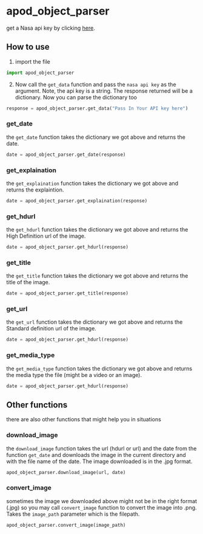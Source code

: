 # apod_object_parser

get a Nasa api key by clicking <a href="https://api.nasa.gov/#signUp">here</a>.

## How to use
1. import the file
```python
import apod_object_parser
```
2. Now call the `get_data` function and pass the `nasa api key` as the argument. Note, the api key is a string. The response returned will be a dictionary. Now you can parse the dictionary too

```python 
response = apod_object_parser.get_data("Pass In Your API key here")
```
### get_date
the `get_date` function takes the dictionary we got above and returns the date.

```python
date = apod_object_parser.get_date(response)
```
### get_explaination
the `get_explaination` function takes the dictionary we got above and returns the explaintion.

```python
date = apod_object_parser.get_explaination(response)
```
### get_hdurl
the `get_hdurl` function takes the dictionary we got above and returns the High Definition url of the image.

```python
date = apod_object_parser.get_hdurl(response)
```
### get_title
the `get_title` function takes the dictionary we got above and returns the title of the image.

```python
date = apod_object_parser.get_title(response)
```
### get_url
the `get_url` function takes the dictionary we got above and returns the Standard definition url of the image.

```python
date = apod_object_parser.get_hdurl(response)
```
### get_media_type
the `get_media_type` function takes the dictionary we got above and returns the media type the file (might be a video or an image).

```python
date = apod_object_parser.get_hdurl(response)
```

## Other functions
there are also other functions that might help you in situations

### download_image
the `download_image` function takes the url (hdurl or url) and the date from the function `get_date` and downloads the image in the current directory and with the file name of the date. The image downloaded is in the .jpg format.
```python
apod_object_parser.download_image(url, date)
```

### convert_image
sometimes the image we downloaded above might not be in the right format (.jpg) so you may call `convert_image` function to convert the image into .png. Takes the `image_path` parameter which is the filepath.
```python 
apod_object_parser.convert_image(image_path)
```
